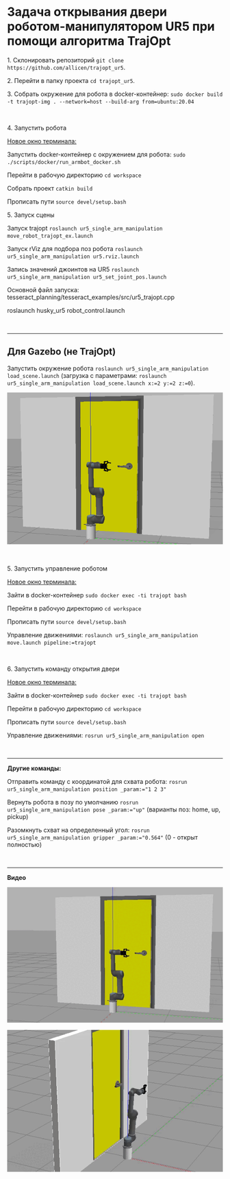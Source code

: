 # Задача открывания двери роботом-манипулятором UR5 при помощи алгоритма TrajOpt

<p>1. Склонировать репозиторий <code>git clone https://github.com/allicen/trajopt_ur5</code>.</p>

<p>2. Перейти в папку проекта <code>cd trajopt_ur5</code>.</p>

<p>3. Собрать окружение для робота в docker-контейнер: <code>sudo docker build -t trajopt-img . --network=host --build-arg from=ubuntu:20.04</code></p>

<p><br /></p>

<p>4. Запустить робота</p>

<p><u>Новое окно терминала:</u></p>

<p>Запустить docker-контейнер с окружением для робота: <code>sudo ./scripts/docker/run_armbot_docker.sh</code></p>

<p>Перейти в рабочую директорию <code>cd workspace</code></p>

<p>Собрать проект <code>catkin build</code></p>

<p>Прописать пути <code>source devel/setup.bash</code></p>

<p>5. Запуск сцены</p>

<p>Запуск trajopt <code>roslaunch ur5_single_arm_manipulation move_robot_trajopt_ex.launch</code></p>

<p>Запуск rViz для подбора поз робота  <code>roslaunch ur5_single_arm_manipulation ur5.rviz.launch</code></p>

<p>Запись значений джоинтов на UR5 <code>roslaunch ur5_single_arm_manipulation ur5_set_joint_pos.launch</code></p>

<p>Основной файл запуска: tesseract_planning/tesseract_examples/src/ur5_trajopt.cpp</p>



roslaunch husky_ur5 robot_control.launch


<p><br /></p>

<hr />

## Для Gazebo (не TrajOpt)

<p>Запустить окружение робота <code>roslaunch ur5_single_arm_manipulation load_scene.launch</code> (загрузка с параметрами: <code>roslaunch ur5_single_arm_manipulation load_scene.launch x:=2 y:=2 z:=0</code>).</p>

<p>
    <img src="media/pic1.png" alt="Demo" style="max-width: 100%;" />
</p>

<p><br /></p>

<p>5. Запустить управление роботом</p>

<p><u>Новое окно терминала:</u></p>

<p>Зайти в docker-контейнер <code>sudo docker exec -ti trajopt bash</code></p>

<p>Перейти в рабочую директорию <code>cd workspace</code></p>

<p>Прописать пути <code>source devel/setup.bash</code></p>

<p>Управление движениями: <code>roslaunch ur5_single_arm_manipulation move.launch pipeline:=trajopt</code></p>

<p><br /></p>

<p>6. Запустить команду открытия двери</p>

<p><u>Новое окно терминала:</u></p>

<p>Зайти в docker-контейнер <code>sudo docker exec -ti trajopt bash</code></p>

<p>Перейти в рабочую директорию <code>cd workspace</code></p>

<p>Прописать пути <code>source devel/setup.bash</code></p>

<p>Управление движениями: <code>rosrun ur5_single_arm_manipulation open</code></p>

<p><br /></p>

<hr />

<p><b>Другие команды:</b></p>

<p>Отправить команду с координатой для схвата робота: <code>rosrun ur5_single_arm_manipulation position _param:="1 2 3"</code></p>

<p>Вернуть робота в позу по умолчанию <code>rosrun ur5_single_arm_manipulation pose _param:="up"</code> (варианты поз: home, up, pickup)</p>

<p>Разомкнуть схват на определенный угол: <code>rosrun ur5_single_arm_manipulation gripper _param:="0.564"</code> (0 - открыт полностью)</p>

<p><br /></p>

<hr />

<p><b>Видео</b></p>

<p>
    <img src="media/video1.gif" alt="Start demo" style="max-width: 100%;">
</p>

<p>
    <img src="media/video2.gif" alt="Move" style="max-width: 100%;">
</p>
